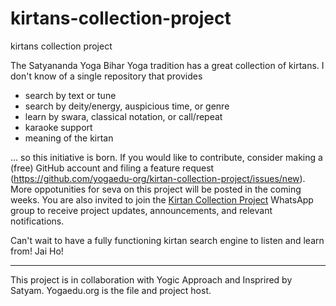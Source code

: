 # kirtans-collection-project
kirtans collection project

The Satyananda Yoga Bihar Yoga tradition has a great collection of kirtans. I don't know of a single repository that provides
- search by text or tune
- search by deity/energy, auspicious time, or genre
- learn by swara, classical notation, or call/repeat
- karaoke support
- meaning of the kirtan

... so this initiative is born. If you would like to contribute, consider making a (free) GitHub account and filing a feature request (https://github.com/yogaedu-org/kirtan-collection-project/issues/new). More oppotunities for seva on this project will be posted in the coming weeks. You are also invited to join the [Kirtan Collection Project](https://tiny.cc/ya-kirtan-collection-proj) WhatsApp group to receive project updates, announcements, and relevant notifications. 

Can't wait to have a fully functioning kirtan search engine to listen and learn from!
Jai Ho!

---

This project is in collaboration with Yogic Approach and Insprired by Satyam. Yogaedu.org is the file and project host. 
